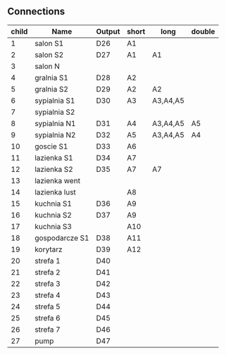## Connections


|child  | Name          |Output |short  |long       |double |
|-------|---------------|-------|-------|-------    |-------|
|1      | salon S1      |D26    |A1     |           |       |
|2      | salon S2	    |D27    |A1     |A1         |       |
|3      | salon N       |       |       |           |       |
|4      | gralnia S1    |D28    |A2     |           |       |
|5      | gralnia S2    |D29    |A2     |A2         |       |
|6      | sypialnia S1  |D30    |A3     |A3,A4,A5   |       |
|7      | sypialnia S2  |       |       |           |       |
|8      | sypialnia N1  |D31    |A4     |A3,A4,A5   |A5     |
|9      | sypialnia N2  |D32    |A5     |A3,A4,A5   |A4     |
|10     | goscie S1	    |D33    |A6     |           |       |
|11     | lazienka S1	|D34    |A7     |           |       |
|12     | lazienka S2	|D35    |A7     |A7         |       |
|13     | lazienka went |       |       |           |       |
|14     | lazienka lust |       |A8     |           |       |
|15     | kuchnia S1	|D36    |A9     |           |       |
|16     | kuchnia S2	|D37    |A9     |           |       |
|17     | kuchnia S3    |       |A10    |           |       |
|18     | gospodarcze S1|D38    |A11    |           |       |
|19     | korytarz      |D39    |A12    |           |       |
|20     | strefa 1	    |D40    |       |           |       |
|21     | strefa 2	    |D41    |       |           |       |
|22     | strefa 3	    |D42    |       |           |       |
|23     | strefa 4	    |D43    |       |           |       |
|24     | strefa 5	    |D44    |       |           |       |
|25     | strefa 6	    |D45    |       |           |       |
|26     | strefa 7	    |D46    |       |           |       |
|27     | pump		    |D47    |       |           |       |
